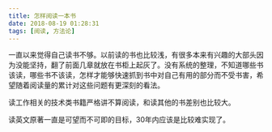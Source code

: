 ```yaml
---
title: 怎样阅读一本书
date: 2018-08-19 01:28:31
tags: [阅读, 方法论]
---
```


一直以来觉得自己读书不够。以前读的书也比较浅，有很多本来有兴趣的大部头因为没能坚持，翻了前面几章就放在书柜上起灰了。没有系统的整理，不知道哪些书该读，哪些书不该读，怎样才能够快速抓到书中对自己有用的部分而不受书害，希望随着阅读量的累计对这些问题有更深刻的看法。

读工作相关的技术类书籍严格讲不算阅读，和读其他的书差别也比较大。

读英文原著一直是可望而不可即的目标，30年内应该是比较难实现了。
